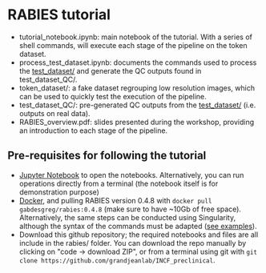 # RABIES tutorial

* tutorial_notebook.ipynb: main notebook of the tutorial. With a series of shell commands, will execute each stage of the pipeline on the token dataset.
* process_test_dataset.ipynb: documents the commands used to process the [test_dataset/](https://zenodo.org/record/8349029) and generate the QC outputs found in test_dataset_QC/.
* token_dataset/: a fake dataset regrouping low resolution images, which can be used to quickly test the execution of the pipeline.
* test_dataset_QC/: pre-generated QC outputs from the [test_dataset/](https://zenodo.org/record/8349029) (i.e. outputs on real data).
* RABIES_overview.pdf: slides presented during the workshop, providing an introduction to each stage of the pipeline.

## Pre-requisites for following the tutorial

* [Jupyter Notebook](https://jupyter.org/install) to open the notebooks. Alternatively, you can run operations directly from a terminal (the notebook itself is for demonstration purpose)
* [Docker](https://docs.docker.com/get-docker/), and pulling RABIES version 0.4.8 with `docker pull gabdesgreg/rabies:0.4.8` (make sure to have ~10Gb of free space). Alternatively, the same steps can be conducted using Singularity, although the syntax of the commands must be adapted ([see examples](https://rabies.readthedocs.io/en/latest/running_the_software.html#execution-syntax-with-containerized-installation-singularity-and-docker)).
* Download this github repository; the required notebooks and files are all include in the rabies/ folder. You can download the repo manually by clicking on "code -> download ZIP", or from a terminal using git with `git clone https://github.com/grandjeanlab/INCF_preclinical`.
